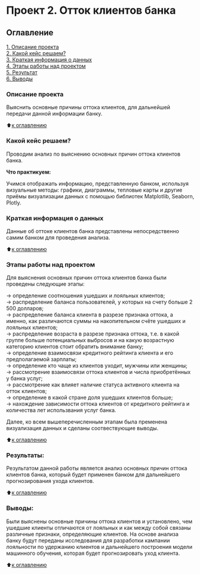 # Проект 2. Отток клиентов банка

## Оглавление
[1. Описание проекта](https://github.com/Ekaterina-1989/SF_Data_Science/blob/main/SkillFactory/PY_13_Визуализация%20данных/README.md#Описание-проекта)   
[2. Какой кейс решаем?](https://github.com/Ekaterina-1989/SF_Data_Science/blob/main/SkillFactory/PY_13_Визуализация%20данных/README.md#Какой-кейс-решаем)  
[3. Краткая информация о данных](https://github.com/Ekaterina-1989/SF_Data_Science/blob/main/SkillFactory/PY_13_Визуализация%20данных/README.md#Краткая-информация-о-данных)  
[4. Этапы работы над проектом](https://github.com/Ekaterina-1989/SF_Data_Science/blob/main/SkillFactory/PY_13_Визуализация%20данных/README.md#Этапы-работы-над-проектом)  
[5. Результат](https://github.com/Ekaterina-1989/SF_Data_Science/blob/main/SkillFactory/PY_13_Визуализация%20данных/README.md#Результат)  
[6. Выводы](https://github.com/Ekaterina-1989/SF_Data_Science/blob/main/SkillFactory/PY_13_Визуализация%20данных/README.md#Выводы)  

### Описание проекта
Выяснить основные причины оттока клиентов, для дальнейшей передачи данной информации банку.

:arrow_up:[к оглавлению](https://github.com/Ekaterina-1989/SF_Data_Science/blob/main/SkillFactory/PY_13_Визуализация%20данных/README.md#Оглавление)  


### Какой кейс решаем?
Проводим анализ по выяснению основных причин оттока клиентов банка.

**Что практикуем:**

Учимся отображать информацию, представленную банком, используя визуальные методы: графики, диаграммы, тепловые карты и другие приёмы визуализации данных с помощью библиотек Matplotlib, Seaborn, Plotly.


### Краткая информация о данных
Данные об оттоке клиентов банка представлены непосредственно самим банком для проведения анализа.

:arrow_up:[к оглавлению](https://github.com/Ekaterina-1989/SF_Data_Science/blob/main/SkillFactory/PY_13_Визуализация%20данных/README.md#Оглавление)  


### Этапы работы над проектом
Для выяснения основных причин оттока клиентов банка были проведены следующие этапы:

→ определение соотношения ушедших и лояльных клиентов;  
→ распределение баланса пользователей, у которых на счету больше 2 500 долларов;  
→ распределение баланса клиента в разрезе признака оттока, а именно, как различаются суммы на накопительном счёте ушедших и лояльных клиентов;  
→ распределение возраста в разрезе признака оттока, т.е. в какой группе больше потенциальных выбросов и на какую возрастную категорию клиентов стоит обратить внимание банку;  
→ определение взаимосвязи кредитного рейтинга клиента и его предполагаемой зарплаты;  
→ определение кто чаще из клиентов уходит, мужчины или женщины;  
→ рассмотрение взаимосвязи оттока клиентов и числа приобретённых у банка услуг;  
→ рассмотрение как влияет наличие статуса активного клиента на отток клиентов;  
→ определение в какой стране доля ушедших клиентов больше;  
→ нахождение зависимости оттока клиентов от кредитного рейтинга и количества лет использвания услуг банка.  

Далее, ко всем вышеперечисленным этапам была пременена визуализация данных и сделаны соотвествующие выводы.

:arrow_up:[к оглавлению](https://github.com/Ekaterina-1989/SF_Data_Science/blob/main/SkillFactory/PY_13_Визуализация%20данных/README.md#Оглавление)  


### Результаты:
Результатом данной работы является анализ основных причин оттока клиентов банка, который будет применен банком для дальнейшего прогнозирования ухода клиентов. 

:arrow_up:[к оглавлению](https://github.com/Ekaterina-1989/SF_Data_Science/blob/main/SkillFactory/PY_13_Визуализация%20данных/README.md#Оглавление)  


### Выводы:
Были выяснены основные причины оттока клиентов и установлено, чем ушедшие клиенты отличаются от лояльных и как между собой связаны различные признаки, определяющие клиентов. На основе анализа банку будут переданы исследования для разработки кампании лояльности по удержанию клиентов и дальнейшего построения модели машинного обучения, которая будет прогнозировать уход клиента.

:arrow_up:[к оглавлению](https://github.com/Ekaterina-1989/SF_Data_Science/blob/main/SkillFactory/PY_13_Визуализация%20данных/README.md#Оглавление)  